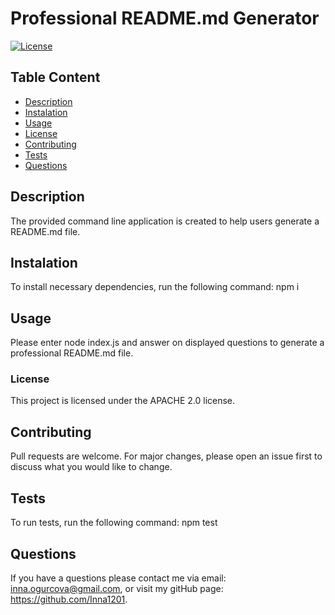 # Professional README.md Generator
[![License](https://img.shields.io/badge/License-APACHE%202.0-yellowgreen)](https://opensource.org/licenses/Apache-2.0)

## Table Content 
- [Description](#description)
- [Instalation](#instalation)
- [Usage](#usage)
- [License](#license)
- [Contributing](#contributing)
- [Tests](#tests)
- [Questions](#questions)


## Description 
The provided command line application is created to help users generate a README.md file.


## Instalation
To install necessary dependencies, run the following command:
npm i


## Usage
Please enter node index.js and answer on displayed questions to generate a professional README.md file.


### License
This project is licensed under the APACHE 2.0 license. 


## Contributing
Pull requests are welcome. For major changes, please open an issue first to discuss what you would like to change.


## Tests
To run tests, run the following command:
npm test


## Questions
If you have a questions please contact me via email: inna.ogurcova@gmail.com, or visit my gitHub page: https://github.com/Inna1201.
